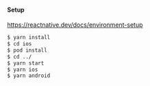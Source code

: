 #### Setup

https://reactnative.dev/docs/environment-setup

```bash
$ yarn install
$ cd ios
$ pod install
$ cd ../
$ yarn start
$ yarn ios
$ yarn android
```
